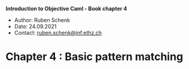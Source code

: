 **Introduction to Objective Caml - Book chapter 4**

- Author: Ruben Schenk
- Date: 24.09.2021
- Contact: ruben.schenk@inf.ethz.ch

# Chapter 4 : Basic pattern matching

